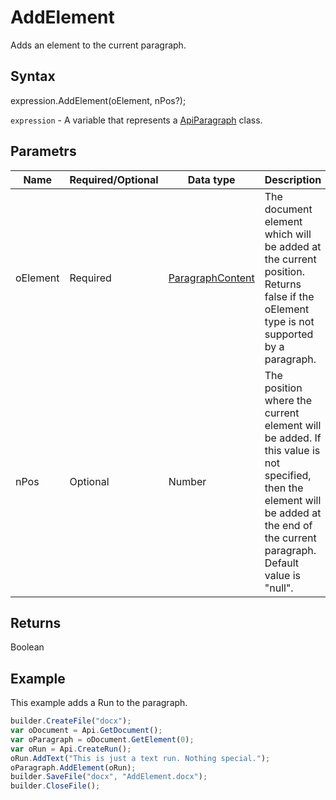 # AddElement

Adds an element to the current paragraph.

## Syntax

expression.AddElement(oElement, nPos?);

`expression` - A variable that represents a [ApiParagraph](../ApiParagraph.md) class.

## Parametrs

| **Name** | **Required/Optional** | **Data type** | **Description** |
| ------------- | ------------- | ------------- | ------------- |
| oElement | Required | [ParagraphContent](../../../Enumerations/ParagraphContent.md) | The document element which will be added at the current position. Returns false if the oElement type is not supported by a paragraph. |
| nPos | Optional | Number | The position where the current element will be added. If this value is not specified, then the element will be added at the end of the current paragraph. Default value is "null". |

## Returns

Boolean

## Example

This example adds a Run to the paragraph.

```javascript
builder.CreateFile("docx");
var oDocument = Api.GetDocument();
var oParagraph = oDocument.GetElement(0);
var oRun = Api.CreateRun();
oRun.AddText("This is just a text run. Nothing special.");
oParagraph.AddElement(oRun);
builder.SaveFile("docx", "AddElement.docx");
builder.CloseFile();
```